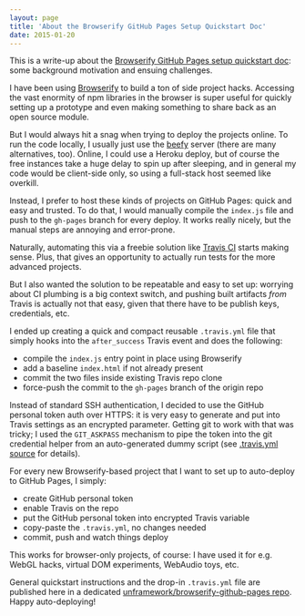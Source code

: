 ```yaml
---
layout: page
title: 'About the Browserify GitHub Pages Setup Quickstart Doc'
date: 2015-01-20
---
```


This is a write-up about the [Browserify GitHub Pages setup quickstart doc](https://github.com/unframework/browserify-github-pages): some background motivation and ensuing challenges.

I have been using [Browserify](http://browserify.org/) to build a ton of side project hacks. Accessing the vast enormity of npm libraries in the browser is super useful for quickly setting up a prototype and even making something to share back as an open source module.

But I would always hit a snag when trying to deploy the projects online. To run the code locally, I usually just use the [beefy](http://didact.us/beefy/) server (there are many alternatives, too). Online, I could use a Heroku deploy, but of course the free instances take a huge delay to spin up after sleeping, and in general my code would be client-side only, so using a full-stack host seemed like overkill.

Instead, I prefer to host these kinds of projects on GitHub Pages: quick and easy and trusted. To do that, I would manually compile the `index.js` file and push to the `gh-pages` branch for every deploy. It works really nicely, but the manual steps are annoying and error-prone.

Naturally, automating this via a freebie solution like [Travis CI](https://travis-ci.org) starts making sense. Plus, that gives an opportunity to actually run tests for the more advanced projects.

But I also wanted the solution to be repeatable and easy to set up: worrying about CI plumbing is a big context switch, and pushing built artifacts *from* Travis is actually not that easy, given that there have to be publish keys, credentials, etc.

I ended up creating a quick and compact reusable `.travis.yml` file that simply hooks into the `after_success` Travis event and does the following:

- compile the `index.js` entry point in place using Browserify
- add a baseline `index.html` if not already present
- commit the two files inside existing Travis repo clone
- force-push the commit to the `gh-pages` branch of the origin repo

Instead of standard SSH authentication, I decided to use the GitHub personal token auth over HTTPS: it is very easy to generate and put into Travis settings as an encrypted parameter. Getting git to work with that was tricky; I used the `GIT_ASKPASS` mechanism to pipe the token into the git credential helper from an auto-generated dummy script (see [.travis.yml source](https://github.com/unframework/browserify-github-pages/blob/master/.travis.yml) for details).

For every new Browserify-based project that I want to set up to auto-deploy to GitHub Pages, I simply:

- create GitHub personal token
- enable Travis on the repo
- put the GitHub personal token into encrypted Travis variable
- copy-paste the `.travis.yml`, no changes needed
- commit, push and watch things deploy

This works for browser-only projects, of course: I have used it for e.g. WebGL hacks, virtual DOM experiments, WebAudio toys, etc.

General quickstart instructions and the drop-in `.travis.yml` file are published here in a dedicated [unframework/browserify-github-pages repo](https://github.com/unframework/browserify-github-pages). Happy auto-deploying!
